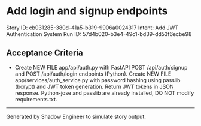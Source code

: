 # Add login and signup endpoints

Story ID: cb031285-380d-41a5-b319-9906a0024317
Intent: Add JWT Authentication System
Run ID: 57d4b020-b3e4-49c1-bd39-dd53f6ecbe98

## Acceptance Criteria
- Create NEW FILE app/api/auth.py with FastAPI POST /api/auth/signup and POST /api/auth/login endpoints (Python). Create NEW FILE app/services/auth_service.py with password hashing using passlib (bcrypt) and JWT token generation. Return JWT tokens in JSON response. Python-jose and passlib are already installed, DO NOT modify requirements.txt.

---
Generated by Shadow Engineer to simulate story output.
